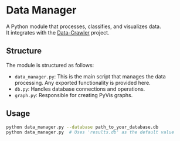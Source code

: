 # Data Manager

A Python module that processes, classifies, and visualizes data.  
It integrates with the [Data-Crawler](https://github.com/Ztkent/data-crawler) project.

## Structure

The module is structured as follows:
- `data_manager.py`: This is the main script that manages the data processing. Any exported functionality is provided here.
- `db.py`: Handles database connections and operations.
- `graph.py`: Responsible for creating PyVis graphs.

## Usage
```bash
python data_manager.py --database path_to_your_database.db
python data_manager.py  # Uses 'results.db' as the default value
```